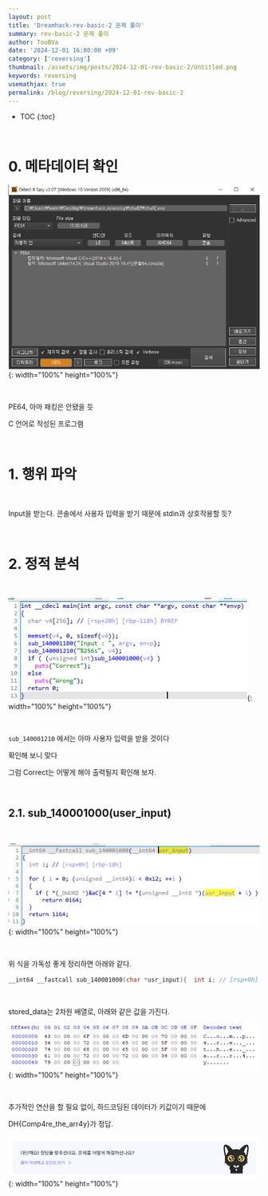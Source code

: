 ```yaml
---
layout: post
title: 'Dreamhack-rev-basic-2 문제 풀이'
summary: rev-basic-2 문제 풀이
author: TouBVa
date: '2024-12-01 16:00:00 +09'
category: ['reversing']
thumbnail: /assets/img/posts/2024-12-01-rev-basic-2/Untitled.png
keywords: reversing
usemathjax: true
permalink: /blog/reversing/2024-12-01-rev-basic-2
---
```


* TOC
{:toc}

<br>

# 0. 메타데이터 확인

![/assets/img/posts/2024-12-01-rev-basic-2/Untitled.png](/assets/img/posts/2024-12-01-rev-basic-2/Untitled.png){: width="100%" height="100%"}

<br>

PE64, 아마 패킹은 안됐을 듯

C 언어로 작성된 프로그램

<br>

# 1. 행위 파악

<br>

Input을 받는다. 콘솔에서 사용자 입력을 받기 때문에 stdin과 상호작용할 듯?

<br>

# 2. 정적 분석

<br>

![/assets/img/posts/2024-12-01-rev-basic-2/Untitled_1.png](/assets/img/posts/2024-12-01-rev-basic-2/Untitled_1.png){: width="100%" height="100%"}

<br>

`sub_140001210` 에서는 아마 사용자 입력을 받을 것이다

확인해 보니 맞다

그럼 Correct는 어떻게 해야 출력될지 확인해 보자.

<br>

## 2.1. sub_140001000(user_input)

<br>

![/assets/img/posts/2024-12-01-rev-basic-2/Untitled_2.png](/assets/img/posts/2024-12-01-rev-basic-2/Untitled_2.png){: width="100%" height="100%"}

<br>

위 식을 가독성 좋게 정리하면 아래와 같다.

```c
__int64 __fastcall sub_140001000(char *usr_input){  int i; // [rsp+0h] [rbp-18h]  for ( i = 0; (unsigned __int64)i < 0x12; ++i )  {    if ( *(_DWORD *)&stored_data[4 * i] != (unsigned __int8)usr_input[i] )      return 0i64;  }  return 1i64;}
```

<br>

stored_data는 2차원 배열로, 아래와 같은 값을 가진다.

![/assets/img/posts/2024-12-01-rev-basic-2/Untitled_3.png](/assets/img/posts/2024-12-01-rev-basic-2/Untitled_3.png){: width="100%" height="100%"}

<br>

추가적인 연산을 할 필요 없이, 하드코딩된 데이터가 키값이기 때문에

DH{Comp4re_the_arr4y}가 정답.

![/assets/img/posts/2024-12-01-rev-basic-2/Untitled_4.png](/assets/img/posts/2024-12-01-rev-basic-2/Untitled_4.png){: width="100%" height="100%"}

<br>